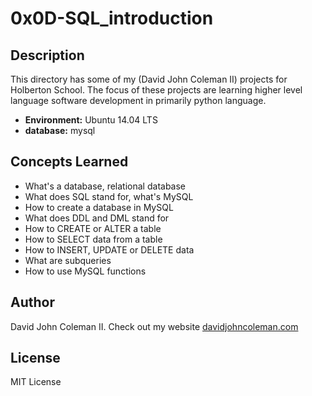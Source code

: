 # 0x0D-SQL_introduction

## Description

This directory has some of my (David John Coleman II) projects for Holberton
School.  The focus of these projects are learning higher level language software
development in primarily python language.

* __Environment:__ Ubuntu 14.04 LTS
* __database:__ mysql

## Concepts Learned

* What's a database, relational database
* What does SQL stand for, what's MySQL
* How to create a database in MySQL
* What does DDL and DML stand for
* How to CREATE or ALTER a table
* How to SELECT data from a table
* How to INSERT, UPDATE or DELETE data
* What are subqueries
* How to use MySQL functions

## Author

David John Coleman II.	Check out my website [davidjohncoleman.com](http://www.davidjohncoleman.com/)

## License

MIT License
